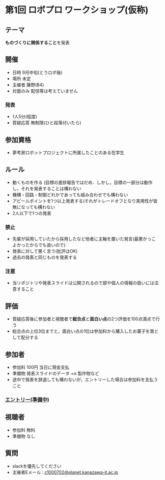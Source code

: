 # 第1回 ロボプロ ワークショップ(仮称)
## テーマ
**ものづくりに関係すること**を発表

## 開催
- 日時 9月中旬(とうロボ後)
- 場所 未定
- 主催者 藤野(B4)
- 対面のみ 配信等は考えていません

### 発表
- 1人5分(程度)
- 質疑応答 無制限(ひと段落付いたら)

## 参加資格
- 夢考房ロボットプロジェクトに所属したことのある在学生

## ルール
- 動くものを作る (目標の進捗報告ではだめ．しかし，目標の一部分は動作し，それを発表することは構わない
- 機構・回路・制御どれかであっても組み合わせでも構わない
- アピールポイントを1つ以上発表する(それがトレードオフとなり実用性が皆無になっても構わない
- 2人以下で1つの発表

### 禁止
- 先輩が採用していたから採用したなど他者に主軸を置いた発言(最悪かっこよかったからでも良いので)
- 発表に対して悪く言う(批評はOK)
- 過去の発表と同じものを発表する

### 注意
- 当リポジトリや発表スライドは公開されるので部や個人の情報の扱いには注意すること

## 評価
- 質疑応答後に参加者と視聴者で**総合点**と**面白い点**の2つ評価を100点満点で行う
- 総合点の上位3位までと，面白い点の1位は参加料から購入したお菓子を賞として配分する

## 参加者
- 参加料 100円 当日に現金支払
- 準備物 発表スライドのデータ +α 製作物など
- 途中で発表を辞退しても構わないが，エントリーした場合は参加料を支払うこと

### [エントリー(準備中)]()
## 視聴者
- 参加料 無料
- 準備物 なし

## 質問
- slackを優先してください
- 主催者Eメール : c1000702@planet.kanazawa-it.ac.jp
